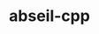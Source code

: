 ---
title: "abseil-cpp"
layout: cache
categories: [package, develop-2024-05-19]
meta: {"versions": ["20240116.2"], "compilers": ["apple-clang@=15.0.0", "gcc@=10.3.0", "gcc@=11.4.0", "gcc@=12.3.0", "oneapi@=2024.0.0"], "oss": ["amzn2", "sle_hpc15", "ubuntu22.04", "ventura"], "platforms": ["darwin", "linux"], "targets": ["aarch64", "neoverse_n1", "neoverse_v1", "neoverse_v2", "x86_64_v3", "x86_64_v4"], "stacks": ["aws-pcluster-neoverse_v1", "aws-pcluster-x86_64_v4", "e4s", "e4s-cray-sles", "e4s-neoverse-v2", "e4s-neoverse_v1", "e4s-oneapi", "e4s-rocm-external", "ml-darwin-aarch64-mps", "ml-linux-x86_64-cpu", "ml-linux-x86_64-cuda", "root"], "num_specs": 10, "num_specs_by_stack": {"ml-darwin-aarch64-mps": 1, "root": 10, "aws-pcluster-neoverse_v1": 2, "aws-pcluster-x86_64_v4": 2, "e4s-cray-sles": 1, "e4s-neoverse_v1": 1, "e4s-neoverse-v2": 1, "e4s": 1, "e4s-rocm-external": 1, "ml-linux-x86_64-cuda": 1, "ml-linux-x86_64-cpu": 1, "e4s-oneapi": 1}}
spec_details: [{"hash": "5ujvxtdislf7jpec2j55q6b7zobn5h5p", "compiler": "apple-clang@=15.0.0", "versions": ["20240116.2"], "os": "ventura", "platform": "darwin", "target": "aarch64", "variants": ["build_system=cmake", "build_type=Release", "cxxstd=14", "generator=make", "~ipo", "+shared"], "stacks": ["ml-darwin-aarch64-mps", "root"], "size": "-", "tarball": "https://binaries.spack.io/releases/develop-2024-05-19/build_cache/darwin-ventura-aarch64/apple-clang-15.0.0/abseil-cpp-20240116.2/darwin-ventura-aarch64-apple-clang-15.0.0-abseil-cpp-20240116.2-5ujvxtdislf7jpec2j55q6b7zobn5h5p.spack"}, {"hash": "4e7kl4c42vuxzoqmltxqtnmokmqpbygc", "compiler": "gcc@=12.3.0", "versions": ["20240116.2"], "os": "amzn2", "platform": "linux", "target": "neoverse_n1", "variants": ["build_system=cmake", "build_type=Release", "cxxstd=14", "generator=make", "~ipo", "+shared"], "stacks": ["aws-pcluster-neoverse_v1", "root"], "size": "-", "tarball": "https://binaries.spack.io/releases/develop-2024-05-19/build_cache/linux-amzn2-neoverse_n1/gcc-12.3.0/abseil-cpp-20240116.2/linux-amzn2-neoverse_n1-gcc-12.3.0-abseil-cpp-20240116.2-4e7kl4c42vuxzoqmltxqtnmokmqpbygc.spack"}, {"hash": "3fednm773werrug7hel2yq3wbniid2e5", "compiler": "gcc@=12.3.0", "versions": ["20240116.2"], "os": "amzn2", "platform": "linux", "target": "neoverse_v1", "variants": ["build_system=cmake", "build_type=Release", "cxxstd=14", "generator=make", "~ipo", "+shared"], "stacks": ["aws-pcluster-neoverse_v1", "root"], "size": "-", "tarball": "https://binaries.spack.io/releases/develop-2024-05-19/build_cache/linux-amzn2-neoverse_v1/gcc-12.3.0/abseil-cpp-20240116.2/linux-amzn2-neoverse_v1-gcc-12.3.0-abseil-cpp-20240116.2-3fednm773werrug7hel2yq3wbniid2e5.spack"}, {"hash": "j5bioeiojlwrdjbxjd4t4ihtupomqthl", "compiler": "gcc@=12.3.0", "versions": ["20240116.2"], "os": "amzn2", "platform": "linux", "target": "x86_64_v3", "variants": ["build_system=cmake", "build_type=Release", "cxxstd=14", "generator=make", "~ipo", "+shared"], "stacks": ["root", "aws-pcluster-x86_64_v4"], "size": "-", "tarball": "https://binaries.spack.io/releases/develop-2024-05-19/build_cache/linux-amzn2-x86_64_v3/gcc-12.3.0/abseil-cpp-20240116.2/linux-amzn2-x86_64_v3-gcc-12.3.0-abseil-cpp-20240116.2-j5bioeiojlwrdjbxjd4t4ihtupomqthl.spack"}, {"hash": "6oa3fc4imci4yhvedinhgkbp35sfjmir", "compiler": "gcc@=12.3.0", "versions": ["20240116.2"], "os": "amzn2", "platform": "linux", "target": "x86_64_v4", "variants": ["build_system=cmake", "build_type=Release", "cxxstd=14", "generator=make", "~ipo", "+shared"], "stacks": ["root", "aws-pcluster-x86_64_v4"], "size": "-", "tarball": "https://binaries.spack.io/releases/develop-2024-05-19/build_cache/linux-amzn2-x86_64_v4/gcc-12.3.0/abseil-cpp-20240116.2/linux-amzn2-x86_64_v4-gcc-12.3.0-abseil-cpp-20240116.2-6oa3fc4imci4yhvedinhgkbp35sfjmir.spack"}, {"hash": "kp4b675qxvaqtdu4x2zs7jgpxg5aeb4j", "compiler": "gcc@=10.3.0", "versions": ["20240116.2"], "os": "sle_hpc15", "platform": "linux", "target": "x86_64_v4", "variants": ["build_system=cmake", "build_type=Release", "cxxstd=14", "generator=make", "~ipo", "+shared"], "stacks": ["e4s-cray-sles", "root"], "size": "-", "tarball": "https://binaries.spack.io/releases/develop-2024-05-19/build_cache/linux-sle_hpc15-x86_64_v4/gcc-10.3.0/abseil-cpp-20240116.2/linux-sle_hpc15-x86_64_v4-gcc-10.3.0-abseil-cpp-20240116.2-kp4b675qxvaqtdu4x2zs7jgpxg5aeb4j.spack"}, {"hash": "svvwtafzkrcltv4mys7dth7ta5hrj7pq", "compiler": "gcc@=11.4.0", "versions": ["20240116.2"], "os": "ubuntu22.04", "platform": "linux", "target": "neoverse_v1", "variants": ["build_system=cmake", "build_type=Release", "cxxstd=14", "generator=make", "~ipo", "+shared"], "stacks": ["root", "e4s-neoverse_v1"], "size": "-", "tarball": "https://binaries.spack.io/releases/develop-2024-05-19/build_cache/linux-ubuntu22.04-neoverse_v1/gcc-11.4.0/abseil-cpp-20240116.2/linux-ubuntu22.04-neoverse_v1-gcc-11.4.0-abseil-cpp-20240116.2-svvwtafzkrcltv4mys7dth7ta5hrj7pq.spack"}, {"hash": "zymkandieppuqwsfso5shakihsm35mjn", "compiler": "gcc@=11.4.0", "versions": ["20240116.2"], "os": "ubuntu22.04", "platform": "linux", "target": "neoverse_v2", "variants": ["build_system=cmake", "build_type=Release", "cxxstd=14", "generator=make", "~ipo", "+shared"], "stacks": ["root", "e4s-neoverse-v2"], "size": "-", "tarball": "https://binaries.spack.io/releases/develop-2024-05-19/build_cache/linux-ubuntu22.04-neoverse_v2/gcc-11.4.0/abseil-cpp-20240116.2/linux-ubuntu22.04-neoverse_v2-gcc-11.4.0-abseil-cpp-20240116.2-zymkandieppuqwsfso5shakihsm35mjn.spack"}, {"hash": "lpj5m5dzak2qnxxtr2lzc3qdmzmhe22f", "compiler": "gcc@=11.4.0", "versions": ["20240116.2"], "os": "ubuntu22.04", "platform": "linux", "target": "x86_64_v3", "variants": ["build_system=cmake", "build_type=Release", "cxxstd=14", "generator=make", "~ipo", "+shared"], "stacks": ["e4s", "e4s-rocm-external", "root", "ml-linux-x86_64-cuda", "ml-linux-x86_64-cpu"], "size": "-", "tarball": "https://binaries.spack.io/releases/develop-2024-05-19/build_cache/linux-ubuntu22.04-x86_64_v3/gcc-11.4.0/abseil-cpp-20240116.2/linux-ubuntu22.04-x86_64_v3-gcc-11.4.0-abseil-cpp-20240116.2-lpj5m5dzak2qnxxtr2lzc3qdmzmhe22f.spack"}, {"hash": "2b24qhzcgxx6yrfazsshejpahahwuxpb", "compiler": "oneapi@=2024.0.0", "versions": ["20240116.2"], "os": "ubuntu22.04", "platform": "linux", "target": "x86_64_v3", "variants": ["build_system=cmake", "build_type=Release", "cxxstd=14", "generator=make", "~ipo", "+shared"], "stacks": ["root", "e4s-oneapi"], "size": "-", "tarball": "https://binaries.spack.io/releases/develop-2024-05-19/build_cache/linux-ubuntu22.04-x86_64_v3/oneapi-2024.0.0/abseil-cpp-20240116.2/linux-ubuntu22.04-x86_64_v3-oneapi-2024.0.0-abseil-cpp-20240116.2-2b24qhzcgxx6yrfazsshejpahahwuxpb.spack"}]
---